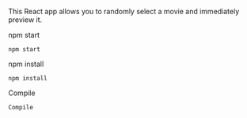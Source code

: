 This React app allows you to randomly select a movie and immediately preview it.


npm start

```
npm start 
```

npm install

```
npm install
```

Compile

```
Compile
```
